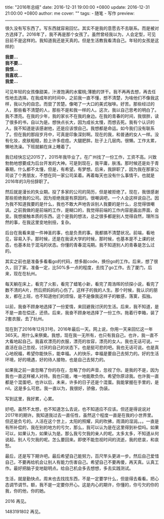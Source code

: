 title: "2016年总结"
date: 2016-12-31 19:00:00 +0800
update: 2016-12-31 21:00:00 +0800
author: me
cover: ""
tags:
    - 随笔
    - 写作
preview:

---

很久没有写东西了。写东西就容易回忆。其实不是我的意愿去不去联系。而是被对方选择了。2016年了，我不再是那个女孩了。虽然曾经我以为，人会定型，可见目前不是这样的。我知道我还是天真的。但是生活教我看清自己。年轻的女孩是这样的:

**我要…<br>
我不要…<br>
我恨…<br>
我喜欢…<br>
我爱…<br>**

可见年轻的女孩像甜美，汁液饱满的水蜜桃;薄脆的饼干。我不再再去想，再去任性地去选择。在我成年的时间中，之前我一直不懂，想不清楚，为啥他们不像我这样，我以为的自恋。而尝了苦楚。像喝了一大口的美式咖啡。好苦。那些经过的人，那些看不清楚的人，那些不是和我一样的人。这次，我以自己思考的明白了。我不漂亮。在我的少年，我的家长不在我的身边。在我的青春的时间，我很胖，读了很多的书，自以为是。想快点长大，因为成长太慢，而想去死。我有个认识的人。我不知道是该感谢他，还是应该恨自己。我想都是命运。如今我们没有联系了。但在我的那段岁月中，可真是印象深刻啊。现在的我，和普通的女人一样。没有化妆，皮肤粗糙，脸上许多痘痘。大腿肥胖。肚子上几层肉。很懒。工作太累，懒地洗澡。下班就躺在床上睡着了。

我已经快忘记2015了，2015年我毕业了。在广州找了一份工作，工资不高。兴致勃勃地想要成为后台开发的大神。可是到现在，我平庸，肤浅。那时候还是处于青春期，什么都不太懂，但是，有希望。有梦想。后来，我辞职了，因为我在那家公司谈了个男朋友，不想在同一家公司呆着。再着每天也没有什么事情干。也就是2016年的3月份辞职了。

然后就是漫长的失业期。投了多家的公司的简历，但是被拒绝了。现在，我很感谢那些拒绝我的公司。因为拒绝我是有原因的。很嘲讽吧，一个人会这样说自己。因为我不知道我要的是什么，我也不敢大声地告诉别人我要的是什么，总觉得很嘲讽。之前我做的是前端的工作，是糊口的，我觉得前端的工作内容是画出界面，会变。我想接触本质的东西。这个是我的想法，总之很多都是别人觉得自然，理所当然的事，在我这里变地别扭，复杂。

后台在我看来是一件神圣的事，也是负责的事。我都搞不清楚状况。前端，看地见，容易入手。那时候，还是在我读大学的时候，那时候，也基本是不上课的状态，也基本处于混沌的状态。你懂的青春混沌期。我不知道别人的青春是怎么过的。

其实之前也是准备多看看go的代码，想多敲code，换份go的工作。后来，想了很久，回了家。准备一定，比50%多一点的程度，去找了go工作。去了厦门，后来，现在在杭州。

每天躺在床上，看完了火影，看完了蜡笔小新，看完了周浩晖的侦探小说，看完了数不清的A片，然后把妈妈的心伤了。这样子的我的人生。那个时候，我认识的朋友，都在上班，也不知道他们的烦恼，是不是像我这样子的敏感，落寞，孤独。

以前，我奋不顾身地选择了一份爱情，来回避我讨厌的生活。后来，我不知道，是不是一直在偿还，还债。后来，我奋不顾身地选择了一份工作。拖着行李箱，装了2套衣服，去了杭州。

现在到了2016年12月31号。2016年最后一天。网上说，你用一天来回忆这一年365天。用什么来祭奠。我想，现在我一无所有，也只有我自己。也许，我一直不大看地起自己。我喜欢漂亮的衣服，漂亮的妆容，漂亮的女人。我也无话可说。一直活在自己忽视，讨厌的自己的状态下。也是挺可悲的吧。我也无话可说。也是真心地祝福，希望你能快乐，能幸福。人的快乐，幸福是要自己去努力的。好的生活环境，好的境遇，好的待人接物，也是自己去努力的。

如果我之前一直忽略了你的存在，忽略了你的声音，忽视了你。是我的不是，因为我也一直这样被人对待。我也只能，唯一地能欺负你。希望你原谅我。也许我一直都是个混蛋吧，也许以后，未来，许多的日子还是个混蛋。我能掌握在手里的，是nil。这是多么可悲。我一直以为，我很好，骄傲，伪装。

写到这里，我好累，心累。

好吧。虽然不太想，也不知道怎么去说，也不知道应不应该。但还是得说说对2017年的期许。我知道我过去一直任性，虽然这个程度一直是在我的小世界里。但还是负亏的。人活在这个世上，太阳的照耀，风的吹拂，雨滴的湿润。。。一直是有所补偿的，我在别的地方的亏欠，那么，我可以认为是在这里得到补偿吗。如果可以，如果认为，如果认为是。那么我亏欠我的亲人的呢。太多太多，不知道从何说起。别人亏欠我的呢。怎么要回来。即使不能忽视时间的流逝，我的悲哀，和哀愁。

最后，还是写下期许吧。最后希望自己能努力，百尺竿头更进一步。然后自己爱惜自己，不要再给机会让别人有能力伤害自己。希望自己不要再傻，再天真。认真工作。最好把脑子变地聪明点。给自己机会多去想想，多去实践测试。

生活，就是勤快点。周末也去找找东西，不是一定要学什么，但是得去看看。把心态调节调节。额，我不是一定要你开心。这是内心的期许，你懂的，你亏欠的你的我，你的他，你的她。

2016 再见。

1483191802 再见。



